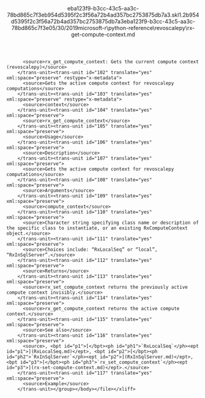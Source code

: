<?xml version="1.0"?><xliff version="1.2" xmlns="urn:oasis:names:tc:xliff:document:1.2" xmlns:xsi="http://www.w3.org/2001/XMLSchema-instance" xsi:schemaLocation="urn:oasis:names:tc:xliff:document:1.2 xliff-core-1.2-transitional.xsd"><file datatype="xml" original="rx-get-compute-context.md" source-language="en-US" target-language="en-US"><header><tool tool-id="mdxliff" tool-name="mdxliff" tool-version="1.0-8ab897d" tool-company="Microsoft" /><xliffext:skl_file_name xmlns:xliffext="urn:microsoft:content:schema:xliffextensions">eba123f9-b3cc-43c5-aa3c-78bd865c7f3eb954d5395f2c3f56a72b4ad357bc2753875db7a3.skl</xliffext:skl_file_name><xliffext:version xmlns:xliffext="urn:microsoft:content:schema:xliffextensions">1.2</xliffext:version><xliffext:ms.openlocfilehash xmlns:xliffext="urn:microsoft:content:schema:xliffextensions">b954d5395f2c3f56a72b4ad357bc2753875db7a3</xliffext:ms.openlocfilehash><xliffext:ms.sourcegitcommit xmlns:xliffext="urn:microsoft:content:schema:xliffextensions">eba123f9-b3cc-43c5-aa3c-78bd865c7f3e</xliffext:ms.sourcegitcommit><xliffext:ms.lasthandoff xmlns:xliffext="urn:microsoft:content:schema:xliffextensions">05/30/2019</xliffext:ms.lasthandoff><xliffext:ms.openlocfilepath xmlns:xliffext="urn:microsoft:content:schema:xliffextensions">microsoft-r\python-reference\revoscalepy\rx-get-compute-context.md</xliffext:ms.openlocfilepath></header><body><group id="content" extype="content"><trans-unit id="101" translate="yes" xml:space="preserve" restype="x-metadata">
          <source>rx_get_compute_context: Gets the current compute context (revoscalepy)</source>
        </trans-unit><trans-unit id="102" translate="yes" xml:space="preserve" restype="x-metadata">
          <source>Gets the active compute context for revoscalepy computations</source>
        </trans-unit><trans-unit id="103" translate="yes" xml:space="preserve" restype="x-metadata">
          <source>context</source>
        </trans-unit><trans-unit id="104" translate="yes" xml:space="preserve">
          <source>rx_get_compute_context</source>
        </trans-unit><trans-unit id="105" translate="yes" xml:space="preserve">
          <source>Usage</source>
        </trans-unit><trans-unit id="106" translate="yes" xml:space="preserve">
          <source>Description</source>
        </trans-unit><trans-unit id="107" translate="yes" xml:space="preserve">
          <source>Gets the active compute context for revoscalepy computations</source>
        </trans-unit><trans-unit id="108" translate="yes" xml:space="preserve">
          <source>Arguments</source>
        </trans-unit><trans-unit id="109" translate="yes" xml:space="preserve">
          <source>compute_context</source>
        </trans-unit><trans-unit id="110" translate="yes" xml:space="preserve">
          <source>Character string specifying class name or description of the specific class to instantiate, or an existing RxComputeContext object.</source>
        </trans-unit><trans-unit id="111" translate="yes" xml:space="preserve">
          <source>Choices include: “RxLocalSeq” or “local”, “RxInSqlServer”.</source>
        </trans-unit><trans-unit id="112" translate="yes" xml:space="preserve">
          <source>Returns</source>
        </trans-unit><trans-unit id="113" translate="yes" xml:space="preserve">
          <source>rx_set_compute_context returns the previously active compute context invisibly.</source>
        </trans-unit><trans-unit id="114" translate="yes" xml:space="preserve">
          <source>rx_get_compute_context returns the active compute context.</source>
        </trans-unit><trans-unit id="115" translate="yes" xml:space="preserve">
          <source>See also</source>
        </trans-unit><trans-unit id="116" translate="yes" xml:space="preserve">
          <source>, <bpt id="p1">[</bpt><ph id="ph1">`RxLocalSeq`</ph><ept id="p1">](RxLocalSeq.md)</ept>, <bpt id="p2">[</bpt><ph id="ph2">`RxInSqlServer`</ph><ept id="p2">](RxInSqlServer.md)</ept>, <bpt id="p3">[</bpt><ph id="ph3">`rx_set_compute_context`</ph><ept id="p3">](rx-set-compute-context.md)</ept>.</source>
        </trans-unit><trans-unit id="117" translate="yes" xml:space="preserve">
          <source>Example</source>
        </trans-unit></group></body></file></xliff>
